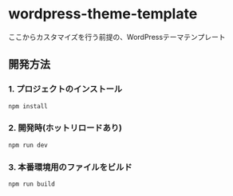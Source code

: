 # wordpress-theme-template
ここからカスタマイズを行う前提の、WordPressテーマテンプレート

## 開発方法

### 1. プロジェクトのインストール

```bash
npm install
```

### 2. 開発時(ホットリロードあり)

```bash
npm run dev
```

### 3. 本番環境用のファイルをビルド

```bash
npm run build
```